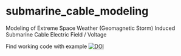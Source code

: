 # submarine_cable_modeling
Modeling of Extreme Space Weather (Geomagnetic Storm) Induced Submarine Cable Electric Field / Voltage

Find working code with example [![DOI](https://zenodo.org/badge/407742598.svg)](https://zenodo.org/badge/latestdoi/407742598)

